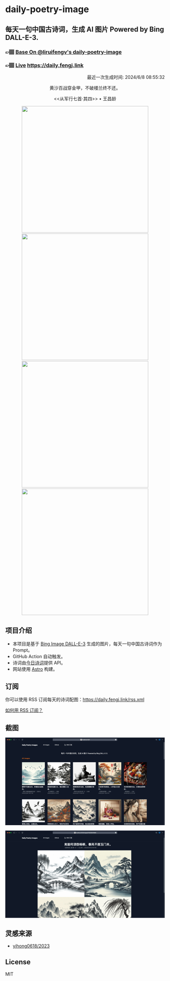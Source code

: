 
# daily-poetry-image

## 每天一句中国古诗词，生成 AI 图片 Powered by Bing DALL-E-3.

### 👉🏽 [Base On @liruifengv's daily-poetry-image](https://github.com/liruifengv/daily-poetry-image)

### 👉🏽 [Live](https://daily.fengj.link) https://daily.fengj.link

<p align="right">
  最近一次生成时间: 2024/6/8 08:55:32
</p>
<p align="center">
黄沙百战穿金甲，不破楼兰终不还。
</p>
<p align="center">
<<从军行七首·其四>> • 王昌龄
</p>
<p align="center">
<img src="https://tse3.mm.bing.net/th/id/OIG3.37k6FX1GzSKQd89G6LoI" height="400" width="400" />
<img src="https://tse1.mm.bing.net/th/id/OIG3.sK7kj9HcCZxOId5.6h_O" height="400" width="400" />
<img src="https://tse1.mm.bing.net/th/id/OIG3.qZNFVGUksYhCbXupRXS_" height="400" width="400" />
<img src="https://tse2.mm.bing.net/th/id/OIG3.Ihkz4XMngH8Cym0SiDms" height="400" width="400" />
</p>

## 项目介绍

-   本项目是基于 [Bing Image DALL-E-3](https://www.bing.com/images/create) 生成的图片，每天一句中国古诗词作为 Prompt。
-   GitHub Action 自动触发。
-   诗词由[今日诗词](https://www.jinrishici.com/)提供 API。
-   网站使用 [Astro](https://astro.build) 构建。

## 订阅

你可以使用 RSS 订阅每天的诗词配图：https://daily.fengj.link/rss.xml

[如何用 RSS 订阅？](https://zhuanlan.zhihu.com/p/55026716)

## 截图

![图片列表](./screenshots/Snipaste_2023-12-28_21-00-26.png)

![图片详情](./screenshots/Snipaste_2023-12-28_21-00-53.png)

## 灵感来源

-   [yihong0618/2023](https://github.com/yihong0618/2023)

## License

MIT
